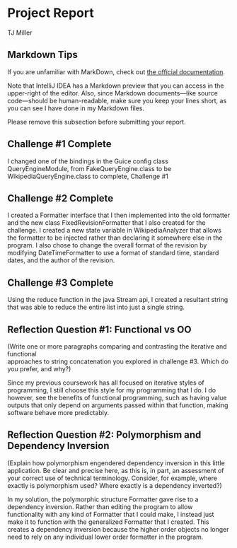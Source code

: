 # Project Report

TJ Miller

## Markdown Tips

If you are unfamiliar with MarkDown, check out 
[the official documentation](https://guides.github.com/features/mastering-markdown/).

Note that IntelliJ IDEA has a Markdown preview that you can access in 
the upper-right of the editor. Also, since Markdown documents&mdash;like
source code&mdash;should be human-readable, make sure you keep your lines
short, as you can see I have done in my Markdown files.

Please remove this subsection before submitting your report. 

## Challenge #1 Complete

I changed one of the bindings in the Guice config class QueryEngineModule,
from FakeQueryEngine.class to be WikipediaQueryEngine.class to complete,
Challenge #1

## Challenge #2 Complete

I created a Formatter interface that I then implemented into the old formatter
and the new class FixedRevisionFormatter that I also created for the challenge.
I created a new state variable in WikipediaAnalyzer that allows the formatter to be
injected rather than declaring it somewhere else in the program.
I also chose to change the overall format of the revision by modifying DateTimeFormatter to use 
a format of standard time, standard dates, and the author of the revision.

## Challenge #3 Complete

Using the reduce function in the java Stream api, I created a resultant string that
was able to reduce the entire list into just a single string.

## Reflection Question #1: Functional vs OO

(Write one or more paragraphs comparing and contrasting the iterative and functional  
approaches to string concatenation you explored in challenge #3. Which do you
prefer, and why?)

Since my previous coursework has all focused on iterative styles of programming,
I still choose this style for my programming that I do. I do however, see the benefits
of functional programming, such as having value outputs that only depend on arguments passed
within that function, making software behave more predictably.

## Reflection Question #2: Polymorphism and Dependency Inversion

(Explain how polymorphism engendered dependency inversion in this little
application. Be clear and precise here, as this is, in part, an assessment of
your correct use of technical terminology.
Consider, for example, where exactly is polymorphism used?
Where exactly is a dependency inverted?)

In my solution, the polymorphic structure Formatter gave rise to a dependency inversion.
Rather than editing the program to allow functionality with any kind of Formatter that I
could make, I instead just make it to function with the generalized Formatter that I created.
This creates a dependency inversion because the higher order objects no longer need to rely
on any individual lower order formatter in the program.